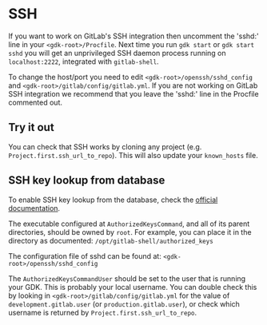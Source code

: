 # SSH

If you want to work on GitLab's SSH integration then uncomment the
'sshd:' line in your `<gdk-root>/Procfile`. Next time you run `gdk start` or `gdk start sshd`
you will get an unprivileged SSH daemon process running on
`localhost:2222`, integrated with `gitlab-shell`.

To change the host/port you need to edit `<gdk-root>/openssh/sshd_config` and
`<gdk-root>/gitlab/config/gitlab.yml`. If you are not working on GitLab SSH
integration we recommend that you leave the 'sshd:' line in the
Procfile commented out.

## Try it out

You can check that SSH works by cloning any project (e.g. `Project.first.ssh_url_to_repo`).
This will also update your `known_hosts` file.

## SSH key lookup from database

To enable SSH key lookup from the database, check the
[official documentation](https://docs.gitlab.com/ee/administration/operations/speed_up_ssh.html#the-solution).

The executable configured at `AuthorizedKeysCommand`, and all of its
parent directories, should be owned by `root`. For example, you can
place it in the directory as documented: `/opt/gitlab-shell/authorized_keys`

The configuration file of sshd can be found at: `<gdk-root>/openssh/sshd_config`

The `AuthorizedKeysCommandUser` should be set to the user that is running your GDK.
This is probably your local username. You can double check this by looking in `<gdk-root>/gitlab/config/gitlab.yml`
for the value of `development.gitlab.user` (or `production.gitlab.user`),
or check which username is returned by `Project.first.ssh_url_to_repo`.

